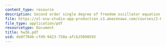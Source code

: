 ```yaml
---
content_type: resource
description: Second order single degree of freedom oscillator equation.
file: https://ol-ocw-studio-app-production.s3.amazonaws.com/courses/2-670-mechanical-engineering-tools-january-iap-2004/de8f704bcfd99423750aafcb25098593_hw3b.pdf
file_type: application/pdf
resourcetype: Document
title: hw3b.pdf
uid: de8f704b-cfd9-9423-750a-afcb25098593
---
```

